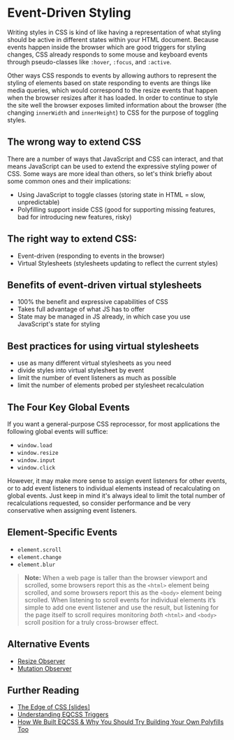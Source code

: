 # Event-Driven Styling

Writing styles in CSS is kind of like having a representation of what styling should be active in different states within your HTML document. Because events happen inside the browser which are good triggers for styling changes, CSS already responds to some mouse and keyboard events through pseudo-classes like `:hover`, `:focus`, and `:active`.

Other ways CSS responds to events by allowing authors to represent the styling of elements based on state responding to events are things like media queries, which would correspond to the resize events that happen when the browser resizes after it has loaded. In order to continue to style the site well the browser exposes limited information about the browser (the changing `innerWidth` and `innerHeight`) to CSS for the purpose of toggling styles.

## The wrong way to extend CSS

There are a number of ways that JavaScript and CSS can interact, and that means JavaScript can be used to extend the expressive styling power of CSS. Some ways are more ideal than others, so let's think briefly about some common ones and their implications:

- Using JavaScript to toggle classes (storing state in HTML = slow, unpredictable)
- Polyfilling support inside CSS (good for supporting missing features, bad for introducing new features, risky)

## The right way to extend CSS:

- Event-driven (responding to events in the browser)
- Virtual Stylesheets (stylesheets updating to reflect the current styles)

## Benefits of event-driven virtual stylesheets

- 100% the benefit and expressive capabilities of CSS
- Takes full advantage of what JS has to offer
- State may be managed in JS already, in which case you use JavaScript's state for styling

## Best practices for using virtual stylesheets

- use as many different virtual stylesheets as you need
- divide styles into virtual stylesheet by event
- limit the number of event listeners as much as possible
- limit the number of elements probed per stylesheet recalculation

## The Four Key Global Events

If you want a general-purpose CSS reprocessor, for most applications the following global events will suffice:

- `window.load`
- `window.resize`
- `window.input`
- `window.click`

However, it may make more sense to assign event listeners for other events, or to add event listeners to individual elements instead of recalculating on global events. Just keep in mind it's always ideal to limit the total number of recalculations requested, so consider performance and be very conservative when assigning event listeners.

## Element-Specific Events

- `element.scroll`
- `element.change`
- `element.blur`

> **Note:** When a web page is taller than the browser viewport and scrolled, some browsers report this as the `<html>` element being scrolled, and some browsers report this as the `<body>` element being scrolled. When listening to scroll events for individual elements it’s simple to add one event listener and use the result, but listening for the page itself to scroll requires monitoring _both_ `<html>` and `<body>` scroll position for a truly cross-browser effect.

## Alternative Events

- [Resize Observer](http://rawgit.com/WICG/ResizeObserver/master/index.html)
- [Mutation Observer](https://developer.mozilla.org/en/docs/Web/API/MutationObserver)

## Further Reading

- [The Edge of CSS [slides]](https://speakerdeck.com/tomhodgins/the-edge-of-css)
- [Understanding EQCSS Triggers](https://codepen.io/tomhodgins/post/understanding-eqcss-triggers)
- [How We Built EQCSS & Why You Should Try Building Your Own Polyfills Too](https://www.sitepoint.com/how-we-built-eqcss-why-you-should-try-building-your-own-polyfills-too)